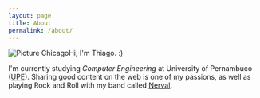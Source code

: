 ```yaml
---
layout: page
title: About
permalink: /about/
---
```

![Picture Chicago](http://tolribeiro.github.io/mywebsite/downloads/about.jpg "Me")Hi, I'm Thiago. :)

I'm currently studying <i>Computer Engineering</i> at University of Pernambuco (<a href="http://www.upe.br" target="_blank">UPE</a>). Sharing good content on the web is one of my passions, as well as playing Rock and Roll with my band called <a href="http://www.facebook.com/nervaloficial" target="_blank">Nerval</a>.

